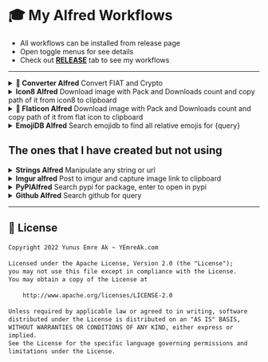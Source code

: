 # 🎓 My Alfred Workflows 

- All workflows can be installed from release page
- Open toggle menus for see details
- Check out [**RELEASE**](https://github.com/yemreak/my-alfred/releases/latest) tab to see my workflows

---

<details>
<summary><b>🌟 Converter Alfred</b> Convert FIAT and Crypto</summary>

- 💚 `cc 2 usdt try` to convert `2 USDT` to `TRY` value
- 🎉 Complex queries like `2 TRY PHP` is working now!
- 🔐 To use this workflow you need to check out "Get Your Free Api Key for FIAT" section
- ↩️ Press enter (⌅) to paste result

![5usdtryalfred](.github/converter.png)

> For more detail check out: https://github.com/yedhrab/YConverter

## 🔑 Get Your Free Api Key for FIAT

- Click the link: https://openexchangerates.org/signup/free
- Sign up
- Verify your email and use the key that send to your e-mail

## 👮‍♂️ Free Forex API Rate Limits

- Currency Pairs per Request: 2
- Number of Requests per Hour: 100
- Date Range in History: 8 Days
- Allowed Back in History: 1 Year(s)

## Crypto Convertion

- Crypto convertion uses **Binance** tickers
- There is no limit

## 🗄 Cache System

- All data is stored in `$HOME/yconverter.yml`
- All cached pair value are refreshed every **10 mins** for fiat, **1 min** for crypto

</details>


<details>
<summary><b>Icon8 Alfred</b> Download image with Pack and Downloads count and copy path of it from icon8 to clipboard</summary>

- Type `+` to end of the query to see more results.
- Search `query` on flaticon (for more specific settings, change shape or order_by in `main.py`)
- Creates `icon8` folder to `HOME` directory and store every query it's own folder
- Download all image results if it's not exists
- When result selected, copy image path to clipboard

![Examples](.github/icon8.png)

</details>

<details>
<summary><b>🌟 Flaticon Alfred</b> Download image with Pack and Downloads count and copy path of it from flat icon to clipboard</summary>

- Type `+` to end of the query to see more results.
- Search `query` on flaticon (for more specific settings, change shape or order_by in `main.py`)
- Creates `flaticon` folder to `HOME` directory and store every query it's own folder
- Download all image results if it's not exists
- When result selected, copy image path to clipboard

![Examples](.github/flaticon.gif)

</details>

<details>
<summary><b>EmojiDB Alfred</b> Search emojidb to find all relative emojis for {query}</summary>

- Search [emojidb](https://emojidb.org) to find all relative emojis for {query}
- Enter to copy clipboard, ⌘ enter to open in emojipedia

![Examples](.github/emojidb.png)

</details>

## The ones that I have created but not using

<details>
<summary><b>Strings Alfred</b> Manipulate any string or url</summary>

- Manipulate any string or url
- `str` for string operations
- `str_url` for url operations
- Auto update via `github` once for every week

![example.gif](.github/strings.gif)

</details>

<details>
<summary><b>Imgur alfred</b> Post to imgur and capture image link to clipboard</summary>

- Post to imgur and capture image link to clipboard
- Type `imgur` and paste path of file
- Alfred workflow version of [images-upload-cli](https://github.com/DeadNews/images-upload-cli)

![example](https://i.imgur.com/2cEqQUF.png)

</details>

<details>
<summary><b>PyPIAlfred</b> Search pypi for package, enter to open in pypi</summary>

- Search pypi for package, enter to open in pypi
- Hold ⌘ and enter to copy `pip install -U package` command to clipboard
- Hold ⇧ and enter to download new release if update item appear
- Automatically checks update via `github` every 1 week
- Limitation `only shows first page`

![example](https://i.imgur.com/WCcsVCt.png)
    
</details>

<details>
<summary><b>Github Alfred</b> Search github for query</summary>

- Search github for query
- `GITHUB_TOKEN` environmental variables needed for personal repo search
- If not set, search globally (max 20 result)
- Auto update via github (checks once a week)

> Via caches, don't make more requests...

![example.png](https://i.imgur.com/jOG4UPC.png)

</details>

---

## 🪪  License

```
Copyright 2022 Yunus Emre Ak ~ YEmreAk.com

Licensed under the Apache License, Version 2.0 (the "License");
you may not use this file except in compliance with the License.
You may obtain a copy of the License at

    http://www.apache.org/licenses/LICENSE-2.0

Unless required by applicable law or agreed to in writing, software
distributed under the License is distributed on an "AS IS" BASIS,
WITHOUT WARRANTIES OR CONDITIONS OF ANY KIND, either express or implied.
See the License for the specific language governing permissions and
limitations under the License.
```
